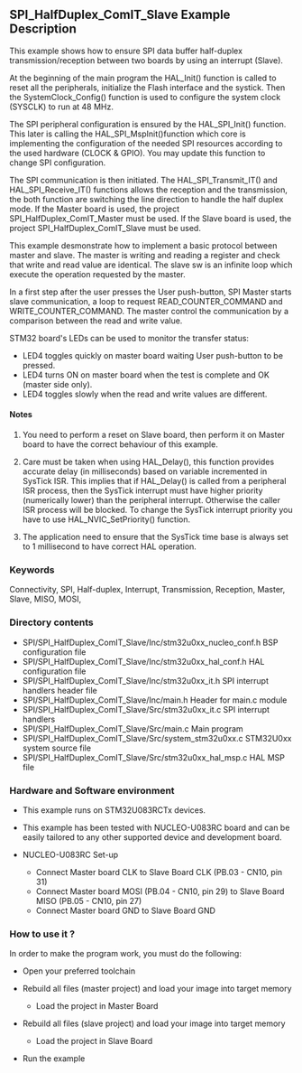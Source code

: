 ## <b>SPI_HalfDuplex_ComIT_Slave Example Description</b>

This example shows how to ensure SPI data buffer half-duplex transmission/reception 
between two boards by using an interrupt (Slave).


At the beginning of the main program the HAL_Init() function is called to reset 
all the peripherals, initialize the Flash interface and the systick.
Then the SystemClock_Config() function is used to configure the system
clock (SYSCLK) to run at 48 MHz.

The SPI peripheral configuration is ensured by the HAL_SPI_Init() function.
This later is calling the HAL_SPI_MspInit()function which core is implementing
the configuration of the needed SPI resources according to the used hardware (CLOCK & 
GPIO). You may update this function to change SPI configuration.

The SPI communication is then initiated.
The HAL_SPI_Transmit_IT() and HAL_SPI_Receive_IT() functions allows the reception 
and the transmission, the both function are switching the line direction to handle 
the half duplex mode.
If the Master board is used, the project SPI_HalfDuplex_ComIT_Master must be used.
If the Slave board is used, the project SPI_HalfDuplex_ComIT_Slave must be used.

This example desmonstrate how to implement a basic protocol between master and slave. 
The master is writing and reading a register and check that write and read value are 
identical. The slave sw is an infinite loop which execute the operation requested by 
the master.

In a first step after the user presses the User push-button, SPI Master starts slave communication, 
a loop to request READ_COUNTER_COMMAND and WRITE_COUNTER_COMMAND. The master control the 
communication by a comparison between the read and write value. 

STM32 board's LEDs can be used to monitor the transfer status:

 - LED4 toggles quickly on master board waiting User push-button to be pressed.
 - LED4 turns ON on master board when the test is complete and OK (master side only).
 - LED4 toggles slowly when the read and write values are different.   

#### <b>Notes</b>

1. You need to perform a reset on Slave board, then perform it on Master board
      to have the correct behaviour of this example.

2. Care must be taken when using HAL_Delay(), this function provides accurate delay (in milliseconds)
      based on variable incremented in SysTick ISR. This implies that if HAL_Delay() is called from
      a peripheral ISR process, then the SysTick interrupt must have higher priority (numerically lower)
      than the peripheral interrupt. Otherwise the caller ISR process will be blocked.
      To change the SysTick interrupt priority you have to use HAL_NVIC_SetPriority() function.
      
3. The application need to ensure that the SysTick time base is always set to 1 millisecond
      to have correct HAL operation.
	  
### <b>Keywords</b>

Connectivity, SPI, Half-duplex, Interrupt, Transmission, Reception, Master, Slave, MISO, MOSI,

### <b>Directory contents</b>

  - SPI/SPI_HalfDuplex_ComIT_Slave/Inc/stm32u0xx_nucleo_conf.h     BSP configuration file
  - SPI/SPI_HalfDuplex_ComIT_Slave/Inc/stm32u0xx_hal_conf.h    HAL configuration file
  - SPI/SPI_HalfDuplex_ComIT_Slave/Inc/stm32u0xx_it.h          SPI interrupt handlers header file
  - SPI/SPI_HalfDuplex_ComIT_Slave/Inc/main.h                  Header for main.c module  
  - SPI/SPI_HalfDuplex_ComIT_Slave/Src/stm32u0xx_it.c          SPI interrupt handlers
  - SPI/SPI_HalfDuplex_ComIT_Slave/Src/main.c                  Main program
  - SPI/SPI_HalfDuplex_ComIT_Slave/Src/system_stm32u0xx.c      STM32U0xx system source file
  - SPI/SPI_HalfDuplex_ComIT_Slave/Src/stm32u0xx_hal_msp.c     HAL MSP file
  

### <b>Hardware and Software environment</b>

  - This example runs on STM32U083RCTx devices.
    
  - This example has been tested with NUCLEO-U083RC board and can be
    easily tailored to any other supported device and development board.

  - NUCLEO-U083RC Set-up

    - Connect Master board CLK  to Slave Board CLK  (PB.03 - CN10, pin 31)
    - Connect Master board MOSI (PB.04 - CN10, pin 29) to Slave Board MISO (PB.05 - CN10, pin 27)
    - Connect Master board GND  to Slave Board GND

### <b>How to use it ?</b> 

In order to make the program work, you must do the following:

 - Open your preferred toolchain
 - Rebuild all files (master project) and load your image into target memory

    - Load the project in Master Board
 - Rebuild all files (slave project) and load your image into target memory
 
    - Load the project in Slave Board
 - Run the example

 
